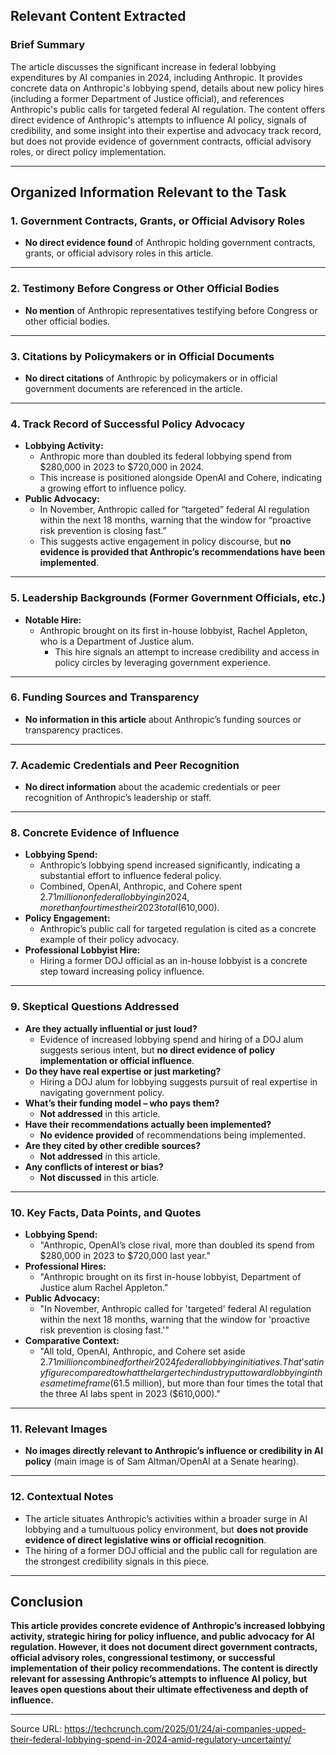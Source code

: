 ## Relevant Content Extracted

### Brief Summary

The article discusses the significant increase in federal lobbying expenditures by AI companies in 2024, including Anthropic. It provides concrete data on Anthropic's lobbying spend, details about new policy hires (including a former Department of Justice official), and references Anthropic's public calls for targeted federal AI regulation. The content offers direct evidence of Anthropic's attempts to influence AI policy, signals of credibility, and some insight into their expertise and advocacy track record, but does not provide evidence of government contracts, official advisory roles, or direct policy implementation.

---

## Organized Information Relevant to the Task

### 1. Government Contracts, Grants, or Official Advisory Roles

- **No direct evidence found** of Anthropic holding government contracts, grants, or official advisory roles in this article.

---

### 2. Testimony Before Congress or Other Official Bodies

- **No mention** of Anthropic representatives testifying before Congress or other official bodies.

---

### 3. Citations by Policymakers or in Official Documents

- **No direct citations** of Anthropic by policymakers or in official government documents are referenced in the article.

---

### 4. Track Record of Successful Policy Advocacy

- **Lobbying Activity:**
  - Anthropic more than doubled its federal lobbying spend from $280,000 in 2023 to $720,000 in 2024.
  - This increase is positioned alongside OpenAI and Cohere, indicating a growing effort to influence policy.
- **Public Advocacy:**
  - In November, Anthropic called for “targeted” federal AI regulation within the next 18 months, warning that the window for “proactive risk prevention is closing fast.”
  - This suggests active engagement in policy discourse, but **no evidence is provided that Anthropic’s recommendations have been implemented**.

---

### 5. Leadership Backgrounds (Former Government Officials, etc.)

- **Notable Hire:**
  - Anthropic brought on its first in-house lobbyist, Rachel Appleton, who is a Department of Justice alum.
    - This hire signals an attempt to increase credibility and access in policy circles by leveraging government experience.

---

### 6. Funding Sources and Transparency

- **No information in this article** about Anthropic’s funding sources or transparency practices.

---

### 7. Academic Credentials and Peer Recognition

- **No direct information** about the academic credentials or peer recognition of Anthropic’s leadership or staff.

---

### 8. Concrete Evidence of Influence

- **Lobbying Spend:**
  - Anthropic’s lobbying spend increased significantly, indicating a substantial effort to influence federal policy.
  - Combined, OpenAI, Anthropic, and Cohere spent $2.71 million on federal lobbying in 2024, more than four times their 2023 total ($610,000).
- **Policy Engagement:**
  - Anthropic’s public call for targeted regulation is cited as a concrete example of their policy advocacy.
- **Professional Lobbyist Hire:**
  - Hiring a former DOJ official as an in-house lobbyist is a concrete step toward increasing policy influence.

---

### 9. Skeptical Questions Addressed

- **Are they actually influential or just loud?**
  - Evidence of increased lobbying spend and hiring of a DOJ alum suggests serious intent, but **no direct evidence of policy implementation or official influence**.
- **Do they have real expertise or just marketing?**
  - Hiring a DOJ alum for lobbying suggests pursuit of real expertise in navigating government policy.
- **What’s their funding model – who pays them?**
  - **Not addressed** in this article.
- **Have their recommendations actually been implemented?**
  - **No evidence provided** of recommendations being implemented.
- **Are they cited by other credible sources?**
  - **Not addressed** in this article.
- **Any conflicts of interest or bias?**
  - **Not discussed** in this article.

---

### 10. Key Facts, Data Points, and Quotes

- **Lobbying Spend:**
  - "Anthropic, OpenAI’s close rival, more than doubled its spend from $280,000 in 2023 to $720,000 last year."
- **Professional Hires:**
  - "Anthropic brought on its first in-house lobbyist, Department of Justice alum Rachel Appleton."
- **Public Advocacy:**
  - "In November, Anthropic called for 'targeted' federal AI regulation within the next 18 months, warning that the window for 'proactive risk prevention is closing fast.'"
- **Comparative Context:**
  - "All told, OpenAI, Anthropic, and Cohere set aside $2.71 million combined for their 2024 federal lobbying initiatives. That’s a tiny figure compared to what the larger tech industry put toward lobbying in the same timeframe ($61.5 million), but more than four times the total that the three AI labs spent in 2023 ($610,000)."

---

### 11. Relevant Images

- **No images directly relevant to Anthropic’s influence or credibility in AI policy** (main image is of Sam Altman/OpenAI at a Senate hearing).

---

### 12. Contextual Notes

- The article situates Anthropic’s activities within a broader surge in AI lobbying and a tumultuous policy environment, but **does not provide evidence of direct legislative wins or official recognition**.
- The hiring of a former DOJ official and the public call for regulation are the strongest credibility signals in this piece.

---

## Conclusion

**This article provides concrete evidence of Anthropic’s increased lobbying activity, strategic hiring for policy influence, and public advocacy for AI regulation. However, it does not document direct government contracts, official advisory roles, congressional testimony, or successful implementation of their policy recommendations. The content is directly relevant for assessing Anthropic’s attempts to influence AI policy, but leaves open questions about their ultimate effectiveness and depth of influence.**

---

Source URL: https://techcrunch.com/2025/01/24/ai-companies-upped-their-federal-lobbying-spend-in-2024-amid-regulatory-uncertainty/